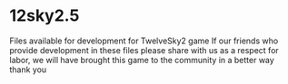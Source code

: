 # 12sky2.5
Files available for development for TwelveSky2 game
If our friends who provide development in these files please share with us as a respect for labor, we will have brought this game to the community in a better way thank you

